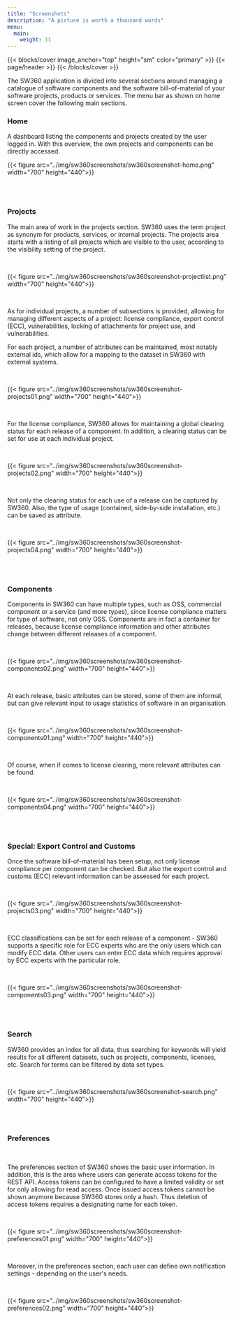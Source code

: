 ```yaml
---
title: "Screenshots"
description: "A picture is worth a thousand words"
menu:
  main:
    weight: 11
---
```



{{< blocks/cover image_anchor="top" height="sm" color="primary" >}}
{{< page/header >}}
{{< /blocks/cover >}}

<div class="container l-container--padded">


<div class="row">
<div class="col-12 col-lg-8">

The SW360 application is divided into several sections around managing a catalogue of software components and the software bill-of-material of your software projects, products or services. The menu bar as shown on home screen cover the following main sections.

### Home

A dashboard listing the components and projects created by the user logged in. With this overview, the own projects and components can be directly accessed.

{{< figure src="../img/sw360screenshots/sw360screenshot-home.png" width="700" height="440">}}

<br/><br/>

### Projects

The main area of work in the projects section. SW360 uses the term project as synonym for products, services, or internal projects. The projects area starts with a listing of all projects which are visible to the user, according to the visibility setting of the project.

<br/>

{{< figure src="../img/sw360screenshots/sw360screenshot-projectlist.png" width="700" height="440">}}

<br/>

As for individual projects, a number of subsections is provided, allowing for managing different aspects of a project: license compliance, export control (ECC), vulnerabilities, locking of attachments for project use, and vulnerabilities.

For each project, a number of attributes can be maintained, most notably external ids, which allow for a mapping to the dataset in SW360 with external systems.

<br/>

{{< figure src="../img/sw360screenshots/sw360screenshot-projects01.png" width="700" height="440">}}

<br/>

For the license compliance, SW360 allows for maintaining a global clearing status for each release of a component. In addition, a clearing status can be set for use at each individual project.

<br/>

{{< figure src="../img/sw360screenshots/sw360screenshot-projects02.png" width="700" height="440">}}

<br/>

Not only the clearing status for each use of a release can be captured by SW360. Also, the type of usage (contained, side-by-side installation, etc.) can be saved as attribute.

<br/>

{{< figure src="../img/sw360screenshots/sw360screenshot-projects04.png" width="700" height="440">}}

<br/><br/>

### Components

Components in SW360 can have multiple types, such as OSS, commercial component or a service (and more types), since license compliance matters for type of software, not only OSS. Components are in fact a container for releases, because license compliance information and other attributes change between different releases of a component.

<br/>

{{< figure src="../img/sw360screenshots/sw360screenshot-components02.png" width="700" height="440">}}

<br/>

At each release, basic attributes can be stored, some of them are informal, but can give relevant input to usage statistics of software in an organisation.

<br/>

{{< figure src="../img/sw360screenshots/sw360screenshot-components01.png" width="700" height="440">}}

<br/>

Of course, when if comes to license clearing, more relevant attributes can be found.

<br/>


{{< figure src="../img/sw360screenshots/sw360screenshot-components04.png" width="700" height="440">}}

<br/><br/>


### Special: Export Control and Customs

Once the software bill-of-material has been setup, not only license compliance per component can be checked. But also the export control and customs (ECC) relevant information can be assessed for each project.

<br/>

{{< figure src="../img/sw360screenshots/sw360screenshot-projects03.png" width="700" height="440">}}

<br/>

ECC classifications can be set for each release of a component - SW360 supports a specific role for ECC experts who are the only users which can modify ECC data. Other users can enter ECC data which requires approval by ECC experts with the particular role.

<br/>

{{< figure src="../img/sw360screenshots/sw360screenshot-components03.png" width="700" height="440">}}

<br/><br/>

### Search

SW360 provides an index for all data, thus searching for keywords will yield results for all different datasets, such as projects, components, licenses, etc. Search for terms can be filtered by data set types.

<br/>

{{< figure src="../img/sw360screenshots/sw360screenshot-search.png" width="700" height="440">}}

<br/><br/>

### Preferences

<br/>

The preferences section of SW360 shows the basic user information. In addition, this is the area where users can generate access tokens for the REST API. Access tokens can be configured to have a limited validity or set for only allowing for read access. Once issued access tokens cannot be shown anymore because SW360 stores only a hash. Thus deletion of access tokens requires a designating name for each token.

<br/>

{{< figure src="../img/sw360screenshots/sw360screenshot-preferences01.png" width="700" height="440">}}

<br/>

Moreover, in the preferences section, each user can define own notification settings - depending on the user's needs.

<br/>

{{< figure src="../img/sw360screenshots/sw360screenshot-preferences02.png" width="700" height="440">}}

</div>

</div>
</div>

